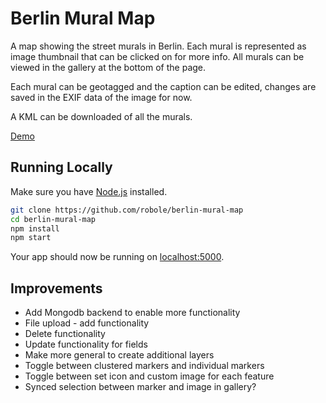 # Berlin Mural Map

A map showing the street murals in Berlin. Each mural is represented as image thumbnail that can be clicked on for more info. All murals can be viewed in the gallery at the bottom of the page.

Each mural can be geotagged and the caption can be edited, changes are saved in the EXIF data of the image for now.

A KML can be downloaded of all the murals.

[Demo](https://berlin-mural-map.herokuapp.com/)

## Running Locally

Make sure you have [Node.js](http://nodejs.org/) installed.

```sh
git clone https://github.com/robole/berlin-mural-map
cd berlin-mural-map
npm install
npm start
```

Your app should now be running on [localhost:5000](http://localhost:5000/).

## Improvements

- Add Mongodb backend to enable more functionality
- File upload - add functionality
- Delete functionality
- Update functionality for fields
- Make more general to create additional layers
- Toggle between clustered markers and individual markers
- Toggle between set icon and custom image for each feature
- Synced selection between marker and image in gallery?
